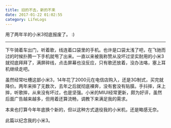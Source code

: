 ```yaml
---
title: 旧的不去，新的不来
date: 2017-01-22 01:02:55
category: LifeLogs
---
```


用了两年半的小米3彻底报废了。 :)

---
下午骑着车出门，听着歌，线连着口袋里的手机。也许是口袋太浅了吧，在飞驰而过的时候扑腾一下手机就甩了出来。一直以来被我称赞从没坏过坚实耐用的小米3就彻底拜拜了，满屏碎线，点击屏幕也没反应，只有歌还放着，没办法咯，塞上耳机继续走吧。

虽然经常吐槽这部小米3，14年花了2000元在电信店购入，还是3G制式，买完就降价。两年来摔了无数次，去年之后就彻底裸奔，没有套没有贴膜。手抖摔，床上摔，听歌摔，从来没有坏过，也是坚强。小米的MIUI经常更新，颇为好评，虽然后面广告越来越多，但用着还算流畅，调教下来满足我的需求。

本来也打算今年年底换个新的，但以这种方式退役我的小米机，还是略感无奈。

此篇以纪念我的小米3。
